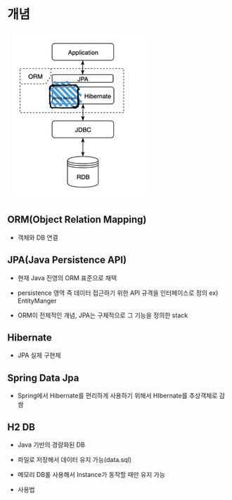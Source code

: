# 개념

![image-20221213210940216](md-images/image-20221213210940216.png)

## ORM(Object Relation Mapping) 

* 객체와 DB 연결



## JPA(Java Persistence API) 

* 현재 Java 진영의 ORM 표준으로 채택

* persistence 영역 즉 데이터 접근하기 위한 API 규격을 인터페이스로 정의 ex) EntityManger

* ORM이 전체적인 개념, JPA는 구체적으로 그 기능을 정의한 stack

## Hibernate 

* JPA 실제 구현체



## Spring Data Jpa 

* Spring에서 Hibernate를 편리하게 사용하기 위해서 HIbernate를 추상객체로 감쌈



## H2 DB

* Java 기반의 경량화된 DB 

* 파일로 저장해서 데이터 유지 가능(data.sql)

* 메모리 DB롤 사용해서 Instance가 동작할 때만 유지 가능
* 사용법


